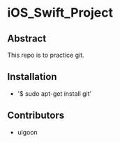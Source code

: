 # iOS_Swift_Project

## Abstract

This repo is to practice git.


## Installation

- '$ sudo apt-get install git'

## Contributors

- ulgoon

